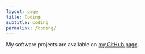 ```yaml
---
layout: page
title: Coding
subtitle: Coding
permalink: /coding/
---
```


My software projects are available on <a
  href="https://github.com/reifjulian">my GitHub page</a>.
